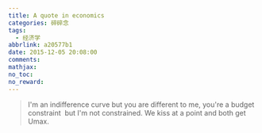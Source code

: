 ```yaml
---
title: A quote in economics
categories: 碎碎念
tags:
  - 经济学
abbrlink: a20577b1
date: 2015-12-05 20:08:00
comments:
mathjax:
no_toc:
no_reward:
---
```

>I'm an indifference curve but you are different to me, you're a budget constraint  but I'm not constrained. We kiss at a point and both get Umax.